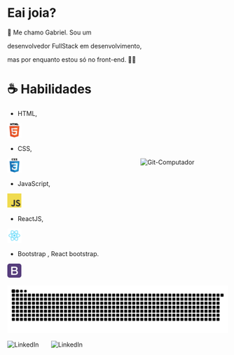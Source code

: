 # Eai joia?
:vulcan_salute: Me chamo Gabriel. Sou um 

desenvolvedor FullStack em desenvolvimento,

mas por enquanto estou só no front-end.	:technologist:

# :coffee: Habilidades
                     
- HTML,

<code><img height="32" src="https://raw.githubusercontent.com/github/explore/80688e429a7d4ef2fca1e82350fe8e3517d3494d/topics/html/html.png" alt="HTML5"/></code>
- CSS, 
<div>
  <img align="right" alt="Git-Computador" width="200px" src="https://media.giphy.com/media/juua9i2c2fA0AIp2iq/giphy.gif"/>
</div>
<code><img height="32" src="https://raw.githubusercontent.com/github/explore/80688e429a7d4ef2fca1e82350fe8e3517d3494d/topics/css/css.png" alt="CSS"/></code>

- JavaScript,


<code><img height="32" src="https://raw.githubusercontent.com/github/explore/80688e429a7d4ef2fca1e82350fe8e3517d3494d/topics/javascript/javascript.png" alt="Javascript"/></code>
- ReactJS,

<code><img height="32" src="https://raw.githubusercontent.com/github/explore/80688e429a7d4ef2fca1e82350fe8e3517d3494d/topics/react/react.png" alt="React"/></code>
- Bootstrap , React bootstrap.

<code><img height="32" src="https://raw.githubusercontent.com/github/explore/80688e429a7d4ef2fca1e82350fe8e3517d3494d/topics/bootstrap/bootstrap.png" alt="Bootstrap"/></code>

![Snake animation](https://github.com/AnaProgramando/AnaProgramando/blob/output/github-contribution-grid-snake.svg)

[<img align="left" alt="LinkedIn" width="100px" src="https://img.shields.io/badge/LinkedIn-0077B5?style=for-the-badge&logo=linkedin&logoColor=white"/>](https://www.linkedin.com/in/gabriel-eduardo-rosa-97500622a)


[<img align="left" alt="LinkedIn" width="100px" src="https://img.shields.io/badge/Instagram-E4405F?style=for-the-badge&logo=instagram&logoColor=white"/>](https://www.instagram.com/gabriel.s_rosa/)



